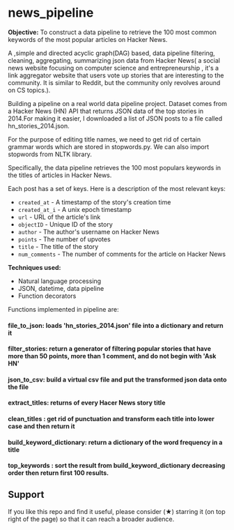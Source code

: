 # news_pipeline

**Objective:** To construct a data pipeline to retrieve the 100 most common keywords of the most popular articles on Hacker News.

A ,simple and directed acyclic graph(DAG) based, data pipeline filtering, cleaning, aggregating, summarizing json data from Hacker News( a social news website focusing on computer science and entrepreneurship , it's a link aggregator website that users vote up stories that are interesting to the community. It is similar to Reddit, but the community only revolves around on CS topics.).

Building a pipeline on a  real world data pipeline project.
Dataset  comes from a Hacker News (HN) API that returns JSON data of the top stories in 2014.For making it easier, I  downloaded a list of JSON posts to a file called hn_stories_2014.json.

For the purpose of editing title names, we need to get rid of certain grammar words which are stored in stopwords.py. We can also import stopwords from NLTK library.

Specifically, the data pipeline retrieves the 100 most populars keywords in the titles of articles in Hacker News.

Each post has a set of keys. Here is a description of the most relevant keys:

* `created_at` - A timestamp of the story's creation time
* `created_at_i` - A unix epoch timestamp
* `url` - URL of the article's link
* `objectID` - Unique ID of the story
* `author` - The author's username on Hacker News
* `points` - The number of upvotes
* `title` - The title of the story
* `num_comments` - The number of comments for the article on Hacker News

**Techniques used:**
* Natural language processing
* JSON, datetime, data pipeline
* Function decorators

Functions implemented in pipeline are:
#### file_to_json: loads 'hn_stories_2014.json' file into a dictionary and return it
#### filter_stories: return a generator of filtering popular stories that have more than 50 points, more than 1 comment, and do not begin with 'Ask HN'
#### json_to_csv: build a virtual csv file and put the transformed json data onto the file
#### extract_titles: returns of every Hacer News story title
#### clean_titles : get rid of punctuation and transform each title into lower case and then return it
#### build_keyword_dictionary: return a dictionary of the word frequency in a title
#### top_keywords : sort the result from build_keyword_dictionary decreasing order then return first 100 results.

## Support 

If you like this repo and find it useful, please consider (★) starring it (on top right of the page) so that it can reach a broader audience.
